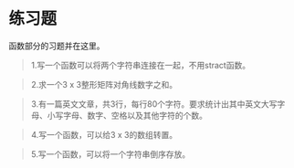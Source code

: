 # 练习题
函数部分的习题并在这里。

> 1.写一个函数可以将两个字符串连接在一起，不用stract函数。


> 2.求一个3 x 3整形矩阵对角线数字之和。


> 3.有一篇英文文章，共3行，每行80个字符。要求统计出其中英文大写字母、小写字母、数字、空格以及其他字符的个数。


> 4.写一个函数，可以给3 x 3的数组转置。


> 5.写一个函数，可以将一个字符串倒序存放。

